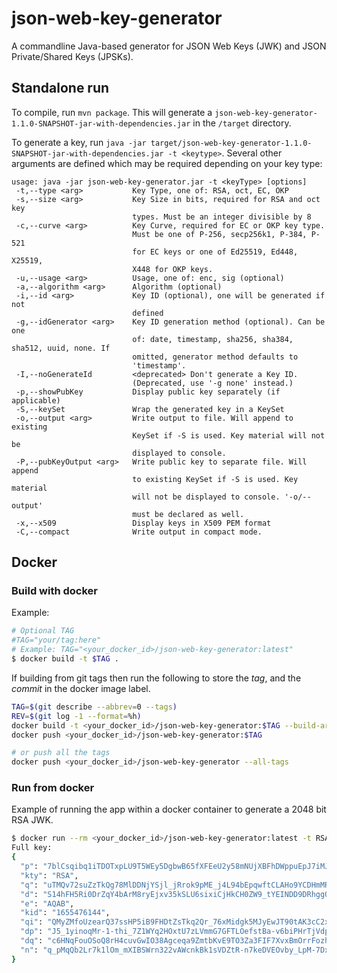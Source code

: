 # json-web-key-generator

A commandline Java-based generator for JSON Web Keys (JWK) and JSON Private/Shared Keys (JPSKs).

## Standalone run

To compile, run `mvn package`. This will generate a `json-web-key-generator-1.1.0-SNAPSHOT-jar-with-dependencies.jar` in the `/target` directory.

To generate a key, run `java -jar target/json-web-key-generator-1.1.0-SNAPSHOT-jar-with-dependencies.jar -t <keytype>`. Several other arguments are defined which may be required depending on your key type:

```
usage: java -jar json-web-key-generator.jar -t <keyType> [options]
 -t,--type <arg>           Key Type, one of: RSA, oct, EC, OKP
 -s,--size <arg>           Key Size in bits, required for RSA and oct key
                           types. Must be an integer divisible by 8
 -c,--curve <arg>          Key Curve, required for EC or OKP key type.
                           Must be one of P-256, secp256k1, P-384, P-521
                           for EC keys or one of Ed25519, Ed448, X25519,
                           X448 for OKP keys.
 -u,--usage <arg>          Usage, one of: enc, sig (optional)
 -a,--algorithm <arg>      Algorithm (optional)
 -i,--id <arg>             Key ID (optional), one will be generated if not
                           defined
 -g,--idGenerator <arg>    Key ID generation method (optional). Can be one
                           of: date, timestamp, sha256, sha384, sha512, uuid, none. If
                           omitted, generator method defaults to
                           'timestamp'.
 -I,--noGenerateId         <deprecated> Don't generate a Key ID.
                           (Deprecated, use '-g none' instead.)
 -p,--showPubKey           Display public key separately (if applicable)
 -S,--keySet               Wrap the generated key in a KeySet
 -o,--output <arg>         Write output to file. Will append to existing
                           KeySet if -S is used. Key material will not be
                           displayed to console.
 -P,--pubKeyOutput <arg>   Write public key to separate file. Will append
                           to existing KeySet if -S is used. Key material
                           will not be displayed to console. '-o/--output'
                           must be declared as well.
 -x,--x509                 Display keys in X509 PEM format
 -C,--compact              Write output in compact mode.
```

## Docker

### Build with docker
Example:


```bash
# Optional TAG
#TAG="your/tag:here"
# Example: TAG="<your_docker_id>/json-web-key-generator:latest"
$ docker build -t $TAG .
```

If building from git tags then run the following to store the *tag*, and the *commit*
in the docker image label.

```bash
TAG=$(git describe --abbrev=0 --tags)
REV=$(git log -1 --format=%h)
docker build -t <your_docker_id>/json-web-key-generator:$TAG --build-arg GIT_COMMIT=$REV --build-arg GIT_TAG=$TAG .
docker push <your_docker_id>/json-web-key-generator:$TAG

# or push all the tags
docker push <your_docker_id>/json-web-key-generator --all-tags
```

### Run from docker

Example of running the app  within a docker container to generate a 2048 bit RSA JWK.

```bash
$ docker run --rm <your_docker_id>/json-web-key-generator:latest -t RSA -s 2048
Full key:
{
  "p": "7blCsqibq1iTDOTxpLU9T5WEy5DgbwB65fXFEeU2y58mNUjXBFhDWppuEpJ7iMJtMsOhB60Mmf8ujRNVp8KmVT9eF6MwO7tW7sprq45YncwC8pZIpMqDdKOvB9moHVW9FzPlZimUzJsfgPAQc73SrpOSqwGHvPxfjvfO-kM_7wc",
  "kty": "RSA",
  "q": "uTMQv72suZzTkQg78MlDDNjYSjl_jRrok9pME_j4L94bEpqwftCLAHo9YCDHmMREcJa5X4UCIeG2bAqPx4izluaRQ3mktISMXtnPvLYUkooeWrQtrD7rYwurJeh0n_y_0YMVfH0OUUXxOOu6hljBXoxDhoqzPysJOljDEordNoc",
  "d": "S14hFH5Ri0DrZqY4bArM8ryEjxv35kSLU6sixiCjHkCH0ZW9_tYEINDD9DRhggQtGfpuPsfIPQ0AWX9LmtKnIrOVmscrI_E8dkPvbTPAf_GePFSQaqtYobr4mjdhWHXStRGqSQnRnRpqbjcjs3wRyV42CTgJf8tBM1vTx_Pak5NYCpHWBu9vnN-Pzd60gpPxRZe-HaJbGRMVTNw11Rys--7Vcq-k6iyhYYBQiL3c62zNW6GzucmXxbSs8gQduPArvCKUAbJoMhWdCDvO3JIQTxccUdACs7xe9RDxucMHKbLM0yWUEbL6mS0J93-SypwNvUKbOkrGuc4sybmr2b1X5Q",
  "e": "AQAB",
  "kid": "1655476144",
  "qi": "QMyZMfoUzearQ37ssHP5iB9FHDtZsTkq2Qr_76xMidgk5MJyEwJT90tAK3cC2x_tBRYKKrT9GXQYSHHNX0govfUGzwmlyK0GxX92C_Tr0BQZQzt2JP4BUnBk35REMPTv6aP1ODZ3u7d1_bvIY0bwZSDTVGirIdGYXRwf8XQdYQQ",
  "dp": "J5_1yinoqMr-1-thi_7Z1WYq2HOxtU7zLVmmG7GFTLOefstBa-v6biPHrTjVdppR8WBCezERJKowbDuIz4nWh-ckG_SLmalEeFEtWU9E3iifZSg_u5g2CT8vcbOKHjmoZzGzTzAnKWPCAJADbgd6ErdufyqmIY4_r2kHCxgilAk",
  "dq": "c6HNqFouOSoQ8rH4cuvGwIO38Agceqa9ZmtbKvE9TO3Za3FIF7XvxBmOrrFozhplPQLutRQf87WxJ54kjYntz58gPcf6rXdBCYvnZ8Ur7R7tuuZayfvzDkFf1-hewPGXdqHozXRrdxU7erW8HVvXSEg9dQiuyBb_yP1YtwAbBIs",
  "n": "q_pMqQb2Lr7k1lOm_mXIBSWrn322vAWcnkBk1sVDZtR-n7keDVEOvby_LpM-7Dx-8fUTAU99RD4e4VgHb02bqmuodNfKjDXN9MFBmnhBkFWxxq0xXTj1e6IlQCGeAV2AnlcBmgzXTQ5a8IOBtBwbLkBUx1IbbwpJM6l2LhQmG756SxUjmDy9mHjQp_h0dr3u3TyceXR3GyG3cGeYfMYwaccZpGEQyCVRu1iwIahP6eoqIGGd_8V2W2vR5TU7yN4xiEdU8nGSVYcdGR7Cu22GxT0UXFYbu5o0A2LnLghjxHirw89WMm81ROaBOl5DdJzXyix2EE7snUBunJiyEi2GsQ"
}
```
